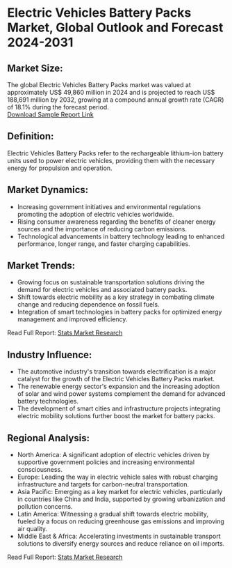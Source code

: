 <!DOCTYPE html>
<html>

<head>
  <title>Electric Vehicles Battery Packs Market, Global Outlook and Forecast 2024-2031</title>
</head>

<body>

  <h1>Electric Vehicles Battery Packs Market, Global Outlook and Forecast 2024-2031</h1>

  <h2>Market Size:</h2>
  <p>
    The global Electric Vehicles Battery Packs market was valued at approximately US$ 49,860 million in 2024 and is projected to reach US$ 188,691 million by 2032, growing at a compound annual growth rate (CAGR) of 18.1% during the forecast period.
    <br> <a href='https://www.statsmarketresearch.com/download-free-sample/7877228/global-electric-vehicles-battery-packs-forecast-2024-2031-645'>Download Sample Report Link</a>
  </p>


  <h2>Definition:</h2>
  <p>
    Electric Vehicles Battery Packs refer to the rechargeable lithium-ion battery units used to power electric vehicles, providing them with the necessary energy for propulsion and operation.
  </p>


  <h2>Market Dynamics:</h2>
  <ul>
    <li>Increasing government initiatives and environmental regulations promoting the adoption of electric vehicles worldwide.</li>
    <li>Rising consumer awareness regarding the benefits of cleaner energy sources and the importance of reducing carbon emissions.</li>
    <li>Technological advancements in battery technology leading to enhanced performance, longer range, and faster charging capabilities.</li>
  </ul>


  <h2>Market Trends:</h2>
  <ul>
    <li>Growing focus on sustainable transportation solutions driving the demand for electric vehicles and associated battery packs.</li>
    <li>Shift towards electric mobility as a key strategy in combating climate change and reducing dependence on fossil fuels.</li>
    <li>Integration of smart technologies in battery packs for optimized energy management and improved efficiency.</li>
  </ul>
  <p>Read Full Report: <a
      href='https://www.statsmarketresearch.com/global-electric-vehicles-battery-packs-forecast-2024-2031-645-7877228'>Stats Market Research</a>
  </p>


  <h2>Industry Influence:</h2>
  <ul>
    <li>The automotive industry's transition towards electrification is a major catalyst for the growth of the Electric Vehicles Battery Packs market.</li>
    <li>The renewable energy sector's expansion and the increasing adoption of solar and wind power systems complement the demand for advanced battery technologies.</li>
    <li>The development of smart cities and infrastructure projects integrating electric mobility solutions further boost the market for battery packs.</li>
  </ul>


  <h2>Regional Analysis:</h2>
  <ul>
    <li>North America: A significant adoption of electric vehicles driven by supportive government policies and increasing environmental consciousness.</li>
    <li>Europe: Leading the way in electric vehicle sales with robust charging infrastructure and targets for carbon-neutral transportation.</li>
    <li>Asia Pacific: Emerging as a key market for electric vehicles, particularly in countries like China and India, supported by growing urbanization and pollution concerns.</li>
    <li>Latin America: Witnessing a gradual shift towards electric mobility, fueled by a focus on reducing greenhouse gas emissions and improving air quality.</li>
    <li>Middle East & Africa: Accelerating investments in sustainable transport solutions to diversify energy sources and reduce reliance on oil imports.</li>
  </ul>
  <p>Read Full Report: <a
      href='https://www.statsmarketresearch.com/global-electric-vehicles-battery-packs-forecast-2024-2031-645-7877228'>Stats Market Research</a>
  </p>

</body>

</html>